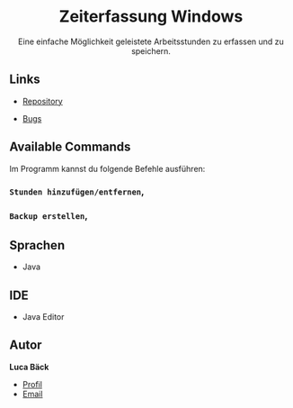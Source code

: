 <h1 align="center">Zeiterfassung Windows</h1>

<p align="center">Eine einfache Möglichkeit geleistete Arbeitsstunden zu erfassen und zu speichern.</p>

## Links

- [Repository](https://github.com/luca-baeck/Zeiterfassung-Windows "Zeiterfassung Windows Repository")

- [Bugs](https://github.com/luca-baeck/Zeiterfassung-Windows/issues "Issues Page")

## Available Commands

Im Programm kannst du folgende Befehle ausführen:

### `Stunden hinzufügen/entfernen`,

### `Backup erstellen`,

## Sprachen

- Java

## IDE

- Java Editor

## Autor

**Luca Bäck**

- [Profil](https://github.com/luca-baeck "Luca Bäck")
- [Email](mailto:luca.baeck@outlook.de?subject=Hello "Hi!")
